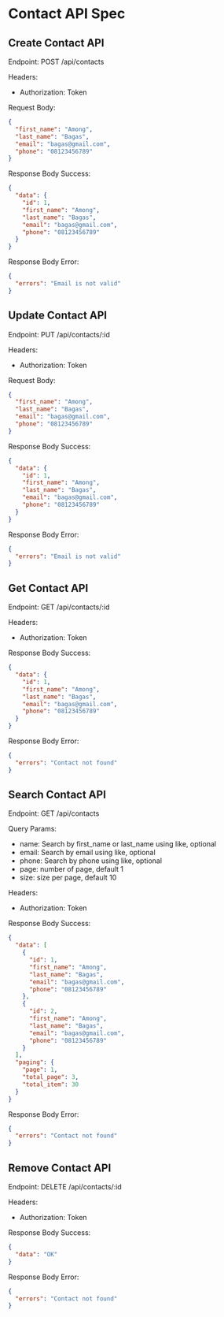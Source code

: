 # Contact API Spec

## Create Contact API
Endpoint: POST /api/contacts

Headers: 
- Authorization: Token

Request Body:
```json
{
  "first_name": "Among",
  "last_name": "Bagas",
  "email": "bagas@gmail.com",
  "phone": "08123456789"
}
```

Response Body Success:
```json
{
  "data": {
    "id": 1,
    "first_name": "Among",
    "last_name": "Bagas",
    "email": "bagas@gmail.com",
    "phone": "08123456789"
  }
}
```

Response Body Error: 
```json
{
  "errors": "Email is not valid"
}
```

## Update Contact API
Endpoint: PUT /api/contacts/:id

Headers:
- Authorization: Token

Request Body:
```json
{
  "first_name": "Among",
  "last_name": "Bagas",
  "email": "bagas@gmail.com",
  "phone": "08123456789"
}
```

Response Body Success:
```json
{
  "data": {
    "id": 1,
    "first_name": "Among",
    "last_name": "Bagas",
    "email": "bagas@gmail.com",
    "phone": "08123456789"
  }
}
```

Response Body Error:
```json
{
  "errors": "Email is not valid"
}
```

## Get Contact API
Endpoint: GET /api/contacts/:id

Headers:
- Authorization: Token

Response Body Success:
```json
{
  "data": {
    "id": 1,
    "first_name": "Among",
    "last_name": "Bagas",
    "email": "bagas@gmail.com",
    "phone": "08123456789"
  }
}
```

Response Body Error:
```json
{
  "errors": "Contact not found"
}
```

## Search Contact API
Endpoint: GET /api/contacts

Query Params:
- name: Search by first_name or last_name using like, optional
- email: Search by email using like, optional
- phone: Search by phone using like, optional
- page: number of page, default 1
- size: size per page, default 10

Headers:
- Authorization: Token

Response Body Success:
```json
{
  "data": [
    {
      "id": 1,
      "first_name": "Among",
      "last_name": "Bagas",
      "email": "bagas@gmail.com",
      "phone": "08123456789"
    },
    {
      "id": 2,
      "first_name": "Among",
      "last_name": "Bagas",
      "email": "bagas@gmail.com",
      "phone": "08123456789"
    }
  ], 
  "paging": {
    "page": 1,
    "total_page": 3,
    "total_item": 30
  }
}
```

Response Body Error:
```json
{
  "errors": "Contact not found"
}
```

## Remove Contact API
Endpoint: DELETE /api/contacts/:id

Headers:
- Authorization: Token

Response Body Success:
```json
{
  "data": "OK"
}
```

Response Body Error:
```json
{
  "errors": "Contact not found"
}
```